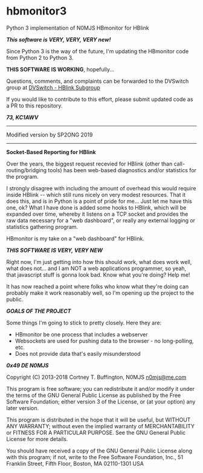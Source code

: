 # hbmonitor3
Python 3 implementation of N0MJS HBmonitor for HBlink

***This software is VERY, VERY, VERY new!***

Since Python 3 is the way of the future, I'm updating the HBmonitor code from Python 2 to Python 3.

__THIS SOFTWARE IS WORKING__, hopefully...

Questions, comments, and complaints can be forwarded to the DVSwitch group at [DVSwitch - HBlink Subgroup](https://dvswitch.groups.io/g/HBlink/topics)

If you would like to contribute to this effort, please submit updated code as a PR to this repository.

***73, KC1AWV***

---

Modified version by SP2ONG 2019

---

**Socket-Based Reporting for HBlink**

Over the years, the biggest request recevied for HBlink (other than call-routing/bridging tools) has been web-based diagnostics and/or statistics for the program.

I strongly disagree with including the amount of overhead this would require inside HBlink -- which still runs nicely on very modest resources. That it does this, and is in Python is a point of pride for me... Just let me have this one, ok? What I have done is added some hooks to HBlink, which will be expanded over time, whereby it listens on a TCP socket and provides the raw data necessary for a "web dashboard", or really any external logging or statistics gathering program.

HBmonitor is my take on a "web dashboard" for HBlink.

***THIS SOFTWARE IS VERY, VERY NEW***

Right now, I'm just getting into how this should work, what does work well, what does not... and I am NOT a web applications programmer, so yeah, that javascript stuff is gonna look bad. Know what you're doing? Help me!

It has now reached a point where folks who know what they're doing can probably make it work reasonably well, so I'm opening up the project to the public.

***GOALS OF THE PROJECT***

Some things I'm going to stick to pretty closely. Here they are:

+ HBmonitor be one process that includes a webserver
+ Websockets are used for pushing data to the browser - no long-polling, etc.
+ Does not provide data that's easily misunderstood

***0x49 DE N0MJS***

Copyright (C) 2013-2018  Cortney T. Buffington, N0MJS <n0mjs@me.com>

This program is free software; you can redistribute it and/or modify it under the terms of the GNU General Public License as published by the Free Software Foundation; either version 3 of the License, or (at your option) any later version.

This program is distributed in the hope that it will be useful, but WITHOUT ANY WARRANTY; without even the implied warranty of MERCHANTABILITY or FITNESS FOR A PARTICULAR PURPOSE. See the GNU General Public License for more details.

You should have received a copy of the GNU General Public License along with this program; if not, write to the Free Software Foundation, Inc., 51 Franklin Street, Fifth Floor, Boston, MA 02110-1301  USA

